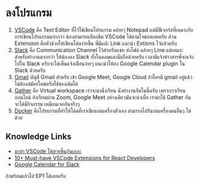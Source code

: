 # ลงโปรแกรม

1. [VSCode](https://code.visualstudio.com) คือ Text Editor ที่ไว้ใช้เขียนโปรแกรม คล้ายๆ Notepad แต่มีฟีเจอร์สที่เหมาะกับการเขียนโปรแกรมมากกว่า น้องสามารถเลือกธีม VSCode ได้ตามใจชอบเลยครับ ส่วน Extension คือตัวช่วยให้เขียนโค้ดง่ายขึ้น พี่มีแปะ Link แนะนำ Extions ไว้แล้วครับ
2. [Slack](https://slack.com) คือ Communication Channel ไว้สำหรับแชท ส่งไฟล์ คล้ายๆ Line แต่เหมาะสำหรับทำงานมากกว่า ให้น้องลง Slack ทั้งในคอมและมือถือด้วยครับ เวลามีแจ้งข่าวสารพี่จะแจ้งไปใน Slack ครับจะได้เห็นแจ้งเตือนง่ายๆ แนะนำให้ลง Google Calendar plugin ใน Slack ด้วยครับ
3. [Gmail](https://gmail.com) บัญชี Gmail สำหรับ เข้า Google Meet, Google Cloud ถ้าใครมี gmail อยู่แล้วไม่ต้องสมัครใหม่ครับใช้ของเดิมได้
4. [Gather](https://www.gather.town) คือ Virtual workspace เราจะมานั่งเรียน นั่งทำงานกันในนี้ครับ เพราะเราเรียนออนไลน์ ถ้าเรียนผ่าน Zoom, Google Meet อย่างเดียวมันจะน่าเบื่อ เรามาใช้ Gather กัน จะได้มีกิจกรรม เหมือนเจอกันจริงๆ
5. [Docker](https://docs.docker.com/engine/install/) คือโปรแกรมที่ทำให้โค้ดที่เราเขียนบนเครื่องตัวเอง สามารถไปรันบนเครื่องคนอื่นๆ ได้ด้วย

## Knowledge Links

* [มาทำ VSCode ให้สวยขึ้นกันเถอะ](https://medium.com/napats-corner/%E0%B8%A1%E0%B8%B2%E0%B8%97%E0%B8%B3-vscode-%E0%B9%83%E0%B8%AB%E0%B9%89%E0%B8%AA%E0%B8%A7%E0%B8%A2%E0%B8%82%E0%B8%B6%E0%B9%89%E0%B8%99%E0%B8%81%E0%B8%B1%E0%B8%99%E0%B9%80%E0%B8%96%E0%B8%AD%E0%B8%B0-e49dd95bd2c1)
* [10+ Must-have VSCode Extensions for React Developers](https://dev.to/elijahtrillionz/10-must-have-vscode-extensions-for-react-developers-nfk)
* [Google Calendar for Slack](https://slack.com/help/articles/206329808-Google-Calendar-for-Slack)

ถ้าพร้อมแล้วไป EP1 ได้เลยครับ
